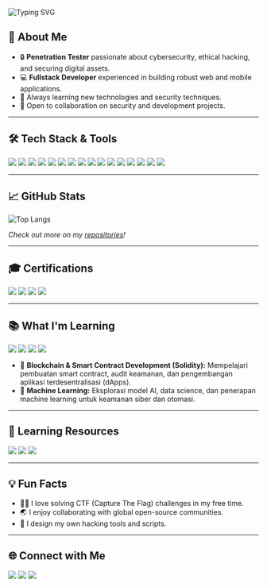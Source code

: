 <!-- Animated Header -->
<p align="left">
  <img src="https://readme-typing-svg.demolab.com?font=Fira+Code&size=32&pause=1000&color=36BCF7&left=true&vleft=true&width=600&lines=Hi+%F0%9F%91%8B%2C+I'm+Masday!;Penetration+Tester+%F0%9F%94%92;Fullstack+Developer+%F0%9F%92%BB;Welcome+to+my+GitHub+Profile!" alt="Typing SVG" />
</p>

<h2 align="left">🚀 About Me</h2>

<ul>
  <li>🔒 <b>Penetration Tester</b> passionate about cybersecurity, ethical hacking, and securing digital assets.</li>
  <li>💻 <b>Fullstack Developer</b> experienced in building robust web and mobile applications.</li>
  <li>🌱 Always learning new technologies and security techniques.</li>
  <li>🤝 Open to collaboration on security and development projects.</li>
</ul>

---

<h2 align="left">🛠️ Tech Stack & Tools</h2>

<p align="left">
  <img src="https://img.shields.io/badge/Python-3776AB?style=for-the-badge&logo=python&logoColor=white"/>
  <img src="https://img.shields.io/badge/JavaScript-F7DF1E?style=for-the-badge&logo=javascript&logoColor=black"/>
  <img src="https://img.shields.io/badge/Node.js-339933?style=for-the-badge&logo=nodedotjs&logoColor=white"/>
  <img src="https://img.shields.io/badge/Next.js-000000?style=for-the-badge&logo=nextdotjs&logoColor=white"/>
  <img src="https://img.shields.io/badge/Express.js-404D59?style=for-the-badge"/>
  <img src="https://img.shields.io/badge/MongoDB-4EA94B?style=for-the-badge&logo=mongodb&logoColor=white"/>
  <img src="https://img.shields.io/badge/PostgreSQL-316192?style=for-the-badge&logo=postgresql&logoColor=white"/>
  <img src="https://img.shields.io/badge/Bash-4EAA25?style=for-the-badge&logo=gnubash&logoColor=white"/>
  <img src="https://img.shields.io/badge/Linux-FCC624?style=for-the-badge&logo=linux&logoColor=black"/>
  <img src="https://img.shields.io/badge/Burp%20Suite-FF6600?style=for-the-badge&logo=burpsuite&logoColor=white"/>
  <img src="https://img.shields.io/badge/Metasploit-1F1F1F?style=for-the-badge&logo=metasploit&logoColor=white"/>
  <img src="https://img.shields.io/badge/Go-00ADD8?style=for-the-badge&logo=go&logoColor=white"/>
  <img src="https://img.shields.io/badge/Java-007396?style=for-the-badge&logo=java&logoColor=white"/>
  <img src="https://img.shields.io/badge/Nessus-0096D6?style=for-the-badge&logo=tenable&logoColor=white"/>
  <img src="https://img.shields.io/badge/Grafana-F46800?style=for-the-badge&logo=grafana&logoColor=white"/>
  <img src="https://img.shields.io/badge/Elastic-005571?style=for-the-badge&logo=elastic&logoColor=white"/>
</p>

---

<h2 align="left">📈 GitHub Stats</h2>

<p align="left">
  <img src="https://github-readme-stats.vercel.app/api/top-langs/?username=wmasday&layout=compact&theme=radical" alt="Top Langs"/>
</p>

<p align="left">
  <i>Check out more on my <a href="https://github.com/wmasday?tab=repositories">repositories</a>!</i>
</p>

---

<h2 align="left">🎓 Certifications</h2>

<p align="left">
  <img src="https://img.shields.io/badge/eWPTXv2-informational?style=for-the-badge&color=blue"/>
  <img src="https://img.shields.io/badge/CompTIA%20Linux%2B-informational?style=for-the-badge&color=F80000&logo=comptia&logoColor=white"/>
  <img src="https://img.shields.io/badge/Certified%20Blockchain%20Practitioner%20(CBP)-with%20Merit-informational?style=for-the-badge&color=orange"/>
  <img src="https://img.shields.io/badge/Certified%20Network%20Security%20Practitioner%20(CNSP)-with%20Merit-informational?style=for-the-badge&color=green"/>
</p>

---

<h2 align="left">📚 What I'm Learning</h2>

<p align="left">
  <img src="https://img.shields.io/badge/Blockchain-181717?style=for-the-badge&logo=blockchaindotcom&logoColor=white"/>
  <img src="https://img.shields.io/badge/Solidity-363636?style=for-the-badge&logo=solidity&logoColor=white"/>
  <img src="https://img.shields.io/badge/Machine%20Learning-FF6F00?style=for-the-badge&logo=python&logoColor=white"/>
  <img src="https://img.shields.io/badge/AI%20Security-FF6F00?style=for-the-badge&logo=OpenAI&logoColor=white"/>
</p>

<ul>
  <li>🔗 <b>Blockchain & Smart Contract Development (Solidity):</b> Mempelajari pembuatan smart contract, audit keamanan, dan pengembangan aplikasi terdesentralisasi (dApps).</li>
  <li>🤖 <b>Machine Learning:</b> Eksplorasi model AI, data science, dan penerapan machine learning untuk keamanan siber dan otomasi.</li>
</ul>

---

<h2 align="left">📖 Learning Resources</h2>

<p align="left">
  <a href="https://cryptozombies.io/" target="_blank"><img src="https://img.shields.io/badge/CryptoZombies-Solidity-green?style=for-the-badge&logo=ethereum&logoColor=white"/></a>
  <a href="https://www.coursera.org/learn/machine-learning" target="_blank"><img src="https://img.shields.io/badge/Andrew%20Ng%20ML%20Course-blue?style=for-the-badge&logo=coursera&logoColor=white"/></a>
  <a href="https://www.kaggle.com/" target="_blank"><img src="https://img.shields.io/badge/Kaggle-Data%20Science-blue?style=for-the-badge&logo=kaggle&logoColor=white"/></a>
</p>

---

<h2 align="left">💡 Fun Facts</h2>

<ul>
  <li>🕵️‍♂️ I love solving CTF (Capture The Flag) challenges in my free time.</li>
  <li>🌏 I enjoy collaborating with global open-source communities.</li>
  <li>🎨 I design my own hacking tools and scripts.</li>
</ul>

---

<h2 align="left">🌐 Connect with Me</h2>

<p align="left">
  <a href="mailto:withmasday@gmail.com"><img src="https://img.shields.io/badge/Email-D14836?style=for-the-badge&logo=gmail&logoColor=white"/></a>
  <a href="https://linkedin.com/in/wmasday"><img src="https://img.shields.io/badge/LinkedIn-0077B5?style=for-the-badge&logo=linkedin&logoColor=white"/></a>
  <a href="https://twitter.com/0xnecl"><img src="https://img.shields.io/badge/Twitter-1DA1F2?style=for-the-badge&logo=x&logoColor=white"/></a>
</p>
